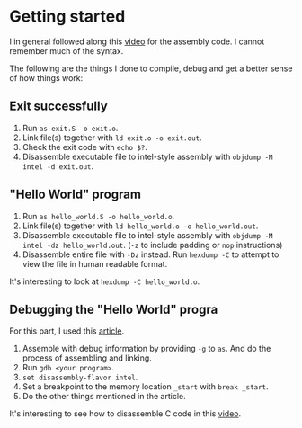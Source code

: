 # Getting started

I in general followed along this [video](https://www.youtube.com/watch?v=6S5KRJv-7RU) for the assembly code. I cannot
remember much of the syntax.

The following are the things I done to compile, debug and get a better sense of how things work:

## Exit successfully

1. Run `as exit.S -o exit.o`.
2. Link file(s) together with `ld exit.o -o exit.out`.
3. Check the exit code with `echo $?`.
4. Disassemble executable file to intel-style assembly with `objdump -M intel -d exit.out`.

## "Hello World" program

1. Run `as hello_world.S -o hello_world.o`.
2. Link file(s) together with `ld hello_world.o -o hello_world.out`.
3. Disassemble executable file to intel-style assembly with `objdump -M intel -dz hello_world.out`.
   (`-z` to include padding or `nop` instructions)
4. Disassemble entire file with `-Dz` instead. Run `hexdump -C` to attempt to view the file in
   human readable format.

It's interesting to look at `hexdump -C hello_world.o`.

## Debugging the "Hello World" progra

For this part, I used this [article](https://www.cs.swarthmore.edu/~newhall/cs31/resources/ia32_gdb.php).

1. Assemble with debug information by providing `-g` to `as`. And do the process of assembling and linking.
2. Run `gdb <your program>`.
3. `set disassembly-flavor intel`.
4. Set a breakpoint to the memory location `_start` with `break _start`.
5. Do the other things mentioned in the article.

It's interesting to see how to disassemble C code in this [video](https://www.youtube.com/watch?v=Dq8l1_-QgAc).
